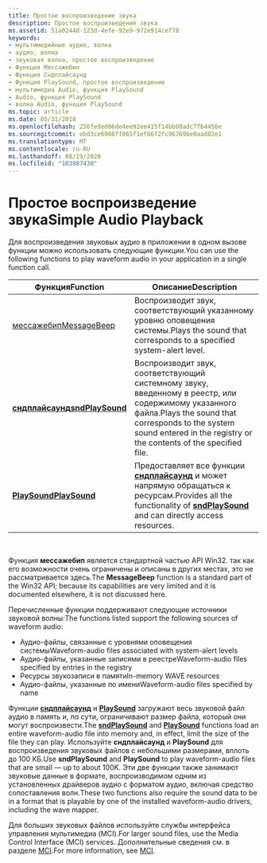 ```yaml
---
title: Простое воспроизведение звука
description: Простое воспроизведение звука
ms.assetid: 51a0244d-123d-4efe-92e9-972e914cef78
keywords:
- мультимедийные аудио, волна
- аудио, волна
- звуковая волна, простое воспроизведение
- Функция Мессажебип
- Функция Сндплайсаунд
- Функция PlaySound, простое воспроизведение
- мультимедиа Audio, функция PlaySound
- Audio, функция PlaySound
- волна Audio, функция PlaySound
ms.topic: article
ms.date: 05/31/2018
ms.openlocfilehash: 256feded06de4ee92ee415f14bb08adc7fb4456e
ms.sourcegitcommit: ebd3ce6908ff865f1ef66f2fc96769be0aad82e1
ms.translationtype: MT
ms.contentlocale: ru-RU
ms.lasthandoff: 08/19/2020
ms.locfileid: "103987430"
---
```

# <a name="simple-audio-playback"></a><span data-ttu-id="1bcc3-112">Простое воспроизведение звука</span><span class="sxs-lookup"><span data-stu-id="1bcc3-112">Simple Audio Playback</span></span>

<span data-ttu-id="1bcc3-113">Для воспроизведения звуковых аудио в приложении в одном вызове функции можно использовать следующие функции.</span><span class="sxs-lookup"><span data-stu-id="1bcc3-113">You can use the following functions to play waveform audio in your application in a single function call.</span></span>



| <span data-ttu-id="1bcc3-114">Функция</span><span class="sxs-lookup"><span data-stu-id="1bcc3-114">Function</span></span>                                                      | <span data-ttu-id="1bcc3-115">Описание</span><span class="sxs-lookup"><span data-stu-id="1bcc3-115">Description</span></span>                                                                                                         |
|---------------------------------------------------------------|---------------------------------------------------------------------------------------------------------------------|
| [<span data-ttu-id="1bcc3-116">мессажебип</span><span class="sxs-lookup"><span data-stu-id="1bcc3-116">MessageBeep</span></span>](/windows/win32/api/winuser/nf-winuser-messagebeep) | <span data-ttu-id="1bcc3-117">Воспроизводит звук, соответствующий указанному уровню оповещения системы.</span><span class="sxs-lookup"><span data-stu-id="1bcc3-117">Plays the sound that corresponds to a specified system-alert level.</span></span>                                                 |
| <span data-ttu-id="1bcc3-118">[**сндплайсаунд**](/previous-versions//dd798676(v=vs.85))</span><span class="sxs-lookup"><span data-stu-id="1bcc3-118">[**sndPlaySound**](/previous-versions//dd798676(v=vs.85))</span></span>                          | <span data-ttu-id="1bcc3-119">Воспроизводит звук, соответствующий системному звуку, введенному в реестр, или содержимому указанного файла.</span><span class="sxs-lookup"><span data-stu-id="1bcc3-119">Plays the sound that corresponds to the system sound entered in the registry or the contents of the specified file.</span></span> |
| <span data-ttu-id="1bcc3-120">[**PlaySound**](/previous-versions//dd743680(v=vs.85))</span><span class="sxs-lookup"><span data-stu-id="1bcc3-120">[**PlaySound**](/previous-versions//dd743680(v=vs.85))</span></span>                                | <span data-ttu-id="1bcc3-121">Предоставляет все функции [**сндплайсаунд**](/previous-versions//dd798676(v=vs.85)) и может напрямую обращаться к ресурсам.</span><span class="sxs-lookup"><span data-stu-id="1bcc3-121">Provides all the functionality of [**sndPlaySound**](/previous-versions//dd798676(v=vs.85)) and can directly access resources.</span></span>           |



 

<span data-ttu-id="1bcc3-122">Функция **мессажебип** является стандартной частью API Win32. так как его возможности очень ограничены и описаны в других местах, это не рассматривается здесь.</span><span class="sxs-lookup"><span data-stu-id="1bcc3-122">The **MessageBeep** function is a standard part of the Win32 API; because its capabilities are very limited and it is documented elsewhere, it is not discussed here.</span></span>

<span data-ttu-id="1bcc3-123">Перечисленные функции поддерживают следующие источники звуковой волны:</span><span class="sxs-lookup"><span data-stu-id="1bcc3-123">The functions listed support the following sources of waveform audio:</span></span>

-   <span data-ttu-id="1bcc3-124">Аудио-файлы, связанные с уровнями оповещения системы</span><span class="sxs-lookup"><span data-stu-id="1bcc3-124">Waveform-audio files associated with system-alert levels</span></span>
-   <span data-ttu-id="1bcc3-125">Аудио-файлы, указанные записями в реестре</span><span class="sxs-lookup"><span data-stu-id="1bcc3-125">Waveform-audio files specified by entries in the registry</span></span>
-   <span data-ttu-id="1bcc3-126">Ресурсы звукозаписи в памяти</span><span class="sxs-lookup"><span data-stu-id="1bcc3-126">In-memory WAVE resources</span></span>
-   <span data-ttu-id="1bcc3-127">Аудио-файлы, указанные по имени</span><span class="sxs-lookup"><span data-stu-id="1bcc3-127">Waveform-audio files specified by name</span></span>

<span data-ttu-id="1bcc3-128">Функции [**сндплайсаунд**](/previous-versions//dd798676(v=vs.85)) и [**PlaySound**](/previous-versions//dd743680(v=vs.85)) загружают весь звуковой файл аудио в память и, по сути, ограничивают размер файла, который они могут воспроизвести.</span><span class="sxs-lookup"><span data-stu-id="1bcc3-128">The [**sndPlaySound**](/previous-versions//dd798676(v=vs.85)) and [**PlaySound**](/previous-versions//dd743680(v=vs.85)) functions load an entire waveform-audio file into memory and, in effect, limit the size of the file they can play.</span></span> <span data-ttu-id="1bcc3-129">Используйте **сндплайсаунд** и **PlaySound** для воспроизведения звуковых файлов с небольшими размерами, вплоть до 100 КБ.</span><span class="sxs-lookup"><span data-stu-id="1bcc3-129">Use **sndPlaySound** and **PlaySound** to play waveform-audio files that are small — up to about 100K.</span></span> <span data-ttu-id="1bcc3-130">Эти две функции также занимают звуковые данные в формате, воспроизводимом одним из установленных драйверов аудио с форматом аудио, включая средство сопоставления волн.</span><span class="sxs-lookup"><span data-stu-id="1bcc3-130">These two functions also require the sound data to be in a format that is playable by one of the installed waveform-audio drivers, including the wave mapper.</span></span>

<span data-ttu-id="1bcc3-131">Для больших звуковых файлов используйте службы интерфейса управления мультимедиа (MCI).</span><span class="sxs-lookup"><span data-stu-id="1bcc3-131">For larger sound files, use the Media Control Interface (MCI) services.</span></span> <span data-ttu-id="1bcc3-132">Дополнительные сведения см. в разделе [MCI](mci.md).</span><span class="sxs-lookup"><span data-stu-id="1bcc3-132">For more information, see [MCI](mci.md).</span></span>

 

 
